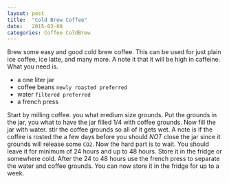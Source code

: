 ```yaml
---
layout: post
title:  "Cold Brew Coffee"
date:   2015-03-08
categories: Coffee ColdBrew
---
```



Brew some easy and good cold brew coffee. This can be used for just plain ice coffee, ice latte, and many more. A note it that it will be high in caffeine. What you need is. 

* a one liter jar
* coffee beans `newly roasted preferred`
* water `filtered preferred`
* a french press

Start by milling coffee. you what medium size grounds. Put the grounds in the jar, you what to have the jar filled 1/4 with coffee grounds. Now fill the jar with water. stir the coffee grounds so all of it gets wet. A note is if the coffee is rosted the a few days before you should *NOT* close the jar since it grounds will release some `CO2`. Now the hard part is to wait. You should leave it for minimum of 24 hours and up to 48 hours. Store it in the fridge or somewhere cold. After the 24 to 48 hours use the french press to separate the water and coffee grounds. You can now store it in the fridge for up to a week. 






